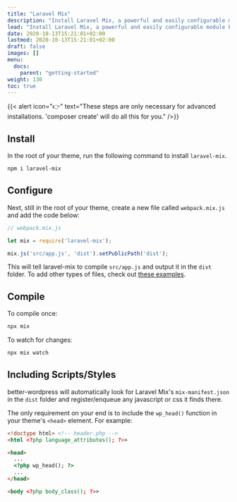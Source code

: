 ```yaml
---
title: "Laravel Mix"
description: "Install Laravel Mix, a powerful and easily configurable module bundler."
lead: "Install Laravel Mix, a powerful and easily configurable module bundler."
date: 2020-10-13T15:21:01+02:00
lastmod: 2020-10-13T15:21:01+02:00
draft: false
images: []
menu:
  docs:
    parent: "getting-started"
weight: 130
toc: true
---
```


{{< alert icon="👉" text="These steps are only necessary for advanced installations. 'composer create' will do all this for you." />}}

## Install

In the root of your theme, run the following command to install `laravel-mix`.

```bash
npm i laravel-mix
```

## Configure

Next, still in the root of your theme, create a new file called `webpack.mix.js` and add the code below:

```js
// webpack.mix.js

let mix = require('laravel-mix');

mix.js('src/app.js', 'dist').setPublicPath('dist');
```

This will tell laravel-mix to compile `src/app.js` and output it in the `dist` folder. To add other types of files, check out [these examples](https://laravel-mix.com/docs/6.0/examples).

## Compile

To compile once:

```bash
npx mix
```

To watch for changes:
```bash
npx mix watch
```

## Including Scripts/Styles

better-wordpress will automatically look for Laravel Mix's `mix-manifest.json` in the `dist` folder and register/enqueue any javascript or css it finds there.

The only requirement on your end is to include the `wp_head()` function in your theme's `<head>` element. For example:

```html
<!doctype html> <!-- header.php -->
<html <?php language_attributes(); ?>>

<head>
  ...
  <?php wp_head(); ?>
  ...
</head>

<body <?php body_class(); ?>>
```


